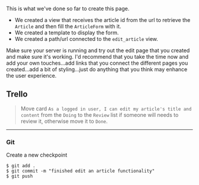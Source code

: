 This is what we've done so far to create this page.
 
 * We created a view that receives the article id from the url to retrieve the `Article` and then fill the `ArticleForm` with it.
 * We created a template to display the form.
 * We created a path/url connected to the `edit_article` view.

Make sure your server is running and try out the edit page that you created and make sure it's working. I'd recommend that you take the time now and add your own touches...add links that you connect the different pages you created...add a bit of styling...just do anything that you think may enhance the user experience. 


## Trello
> Move card `As a logged in user, I can edit my article's title and content` from the `Doing` to the `Review` list if someone will needs to review it, otherwise move it to `Done`.
___

### Git

Create a new checkpoint

```shell
$ git add .
$ git commit -m "finished edit an article functionality"
$ git push
```
